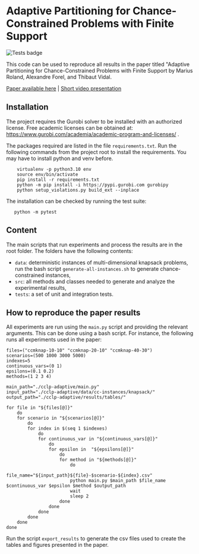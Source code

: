 # Adaptive Partitioning for Chance-Constrained Problems with Finite Support
![Tests badge](https://github.com/alexforel/AdaptiveCC/actions/workflows/main.yml/badge.svg?branch=main)

This code can be used to reproduce all results in the paper titled "Adaptive Partitioning for Chance-Constrained Problems with Finite Support by Marius Roland, Alexandre Forel, and Thibaut Vidal.

[Paper available here](https://optimization-online.org/2023/12/adaptive-partitioning-for-chance-constrained-problems-with-finite-support/)   |   [Short video presentation](https://youtu.be/KMPqVof2k2U?feature=shared)


## Installation
The project requires the Gurobi solver to be installed with an authorized license. Free academic licenses can be obtained at: https://www.gurobi.com/academia/academic-program-and-licenses/ .

The packages required are listed in the file `requirements.txt`. Run the following commands from the project root to install the requirements. You may have to install python and venv before.

```shell
    virtualenv -p python3.10 env
    source env/bin/activate
    pip install -r requirements.txt
    python -m pip install -i https://pypi.gurobi.com gurobipy
    python setup_violations.py build_ext --inplace
```

The installation can be checked by running the test suite:
```shell
   python -m pytest
```

## Content
The main scripts that run experiments and process the results are in the root folder. The folders have the following contents:
* `data`: deterministic instances of multi-dimensional knapsack problems, run the bash script `generate-all-instances.sh` to generate chance-constrained instances,
* `src`: all methods and classes needed to generate and analyze the experimental results,
* `tests`: a set of unit and integration tests.

## How to reproduce the paper results
All experiments are run using the `main.py` script and providing the relevant arguments. This can be done using a bash script. For instance, the following runs all experiments used in the paper:
```shell
files=("ccmknap-10-10" "ccmknap-20-10" "ccmknap-40-30")
scenarios=(500 1000 3000 5000)
indexes=5
continuous_vars=(0 1)
epsilons=(0.1 0.2)
methods=(1 2 3 4)

main_path="./cclp-adaptive/main.py"
input_path="./cclp-adaptive/data/cc-instances/knapsack/"
output_path="./cclp-adaptive/results/tables/"

for file in "${files[@]}"
	do
	for scenario in "${scenarios[@]}"
		do
		for index in $(seq 1 $indexes)
			do
			for continuous_var in "${continuous_vars[@]}"
				do
				for epsilon in  "${epsilons[@]}"
					do
					for method in "${methods[@]}"
						do
						file_name="${input_path}${file}-$scenario-${index}.csv"
						python main.py $main_path $file_name $continuous_var $epsilon $method $output_path
						wait
						sleep 2
					done
				done
			done
		done
	done
done

```

Run the script `export_results` to generate the csv files used to create the tables and figures presented in the paper.
